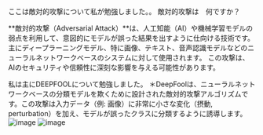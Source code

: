 ここは敵対的攻撃について私が勉強しました。。
敵対的攻撃は　何ですか？

**敵対的攻撃（Adversarial Attack）**は、人工知能（AI）や機械学習モデルの弱点を利用して、意図的にモデルが誤った結果を出すように仕向ける技術です。
主にディープラーニングモデル、特に画像、テキスト、音声認識モデルなどのニューラルネットワークベースのシステムに対して使用されます。
この攻撃は、AIのセキュリティや信頼性に深刻な影響を与える可能性があります。

私は主にDEEPFOOLについて勉強しました。
＊DeepFoolは、ニューラルネットワークベースの分類モデルを欺くために設計された敵対的攻撃アルゴリズムです。この攻撃は入力データ（例: 画像）に非常に小さな変化（摂動, perturbation）を加え、モデルが誤ったクラスに分類するように誘導します。
![image](https://github.com/user-attachments/assets/9753fdbb-fd16-4681-a7af-61c9c4d8390d)
![image](https://github.com/user-attachments/assets/b7d73877-d98a-4f5c-9c46-2355a3f03ba0)

